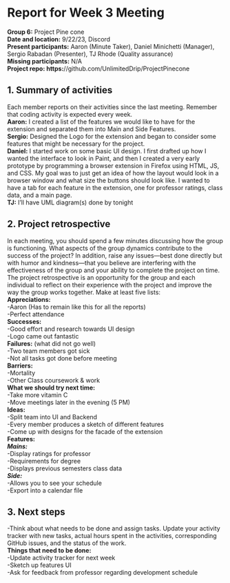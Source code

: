# **Report for Week 3 Meeting**
**Group 6:** Project Pine cone<br>
**Date and location:** 9/22/23, Discord<br>
**Present participants:** Aaron (Minute Taker), Daniel Minichetti (Manager), Sergio Rabadan (Presenter), TJ Rhode (Quality assurance)<br>
**Missing participants:** N/A<br>
**Project repo: https:**//github.com/UnlimitedDrip/ProjectPinecone<br>
## **1. Summary of activities**
Each member reports on their activities since the last meeting. Remember that coding activity is expected every week. <br>
**Aaron:** I created a list of the features we would like to have for the extension and separated them into Main and Side Features.<br>
**Sergio:** Designed the Logo for the extension and began to consider some features that might be necessary for the project.<br>
**Daniel:** I started work on some basic UI design. I first drafted up how I wanted the interface to look in Paint, and then I created a very early prototype by programming a browser extension in Firefox using HTML, JS, and CSS. My goal was to just get an idea of how the layout would look in a browser window and what size the buttons should look like. I wanted to have a tab for each feature in the extension, one for professor ratings, class data, and a main page. <br>
**TJ:** I’ll have UML diagram(s) done by tonight<br>
## **2. Project retrospective**
In each meeting, you should spend a few minutes discussing how the group is functioning. What aspects of the group dynamics contribute to the success of the project? In addition, raise any issues—best done directly but with humor and kindness—that you believe are interfering with the effectiveness of the group and your ability to complete the project on time.<br>
The project retrospective is an opportunity for the group and each individual to reflect on their experience with the project and improve the way the group works together. Make at least five lists:<br>
**Appreciations:** <br>
-Aaron (Has to remain like this for all the reports)<br>
-Perfect attendance<br>
**Successes:** <br>
-Good effort and research towards UI design<br>
-Logo came out fantastic<br>
**Failures:** (what did not go well)<br>
-Two team members got sick<br>
-Not all tasks got done before meeting<br>
**Barriers:** <br>
-Mortality<br>
-Other Class coursework & work<br>
**What we should try next time:** <br>
-Take more vitamin C<br>
-Move meetings later in the evening (5 PM)<br>
**Ideas:** <br>
-Split team into UI and Backend<br>
-Every member produces a sketch of different features<br>
-Come up with designs for the facade of the extension<br>
**Features:** <br>
***Mains:*** <br>
-Display ratings for professor<br>
-Requirements for degree<br>
-Displays previous semesters class data<br>
***Side:***<br>
-Allows you to see your schedule<br>
-Export into a calendar file<br>
## **3. Next steps**<br>
-Think about what needs to be done and assign tasks. Update your activity tracker with new tasks, actual hours spent in the activities, corresponding GitHub issues, and the status of the work.<br>
**Things that need to be done:**<br>
-Update activity tracker for next week<br> 
-Sketch up features UI<br>
-Ask for feedback from professor regarding development schedule
 
